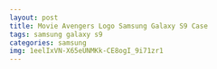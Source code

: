 ```yaml
---
layout: post
title: Movie Avengers Logo Samsung Galaxy S9 Case
tags: samsung galaxy s9
categories: samsung
img: 1eelIxVN-X65eUNMKk-CE8ogI_9i71zr1
---
```

